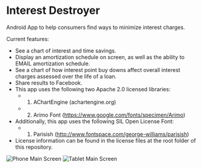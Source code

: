 # Interest Destroyer

Android App to help consumers find ways to minimize interest charges.

Current features:
- See a chart of interest and time savings.
- Display an amortization schedule on screen, as well as the ability to EMAIL amortization schedule.
- See a chart of how interest point buy downs affect overall interest charges assessed over the life of a loan.
- Share results to Facebook.
- This app uses the following two Apache 2.0 licensed libraries:
    - 1. AChartEngine (achartengine.org)
    - 2. Arimo Font (https://www.google.com/fonts/specimen/Arimo)
- Additionally, this app uses the following SIL Open License Font: 
    - 1. Parisish (http://www.fontspace.com/george-williams/parisish)
- License information can be found in the license files at the root folder of this repository.

![Phone Main Screen](phone.png) 
![Tablet Main Screen](tablet.png)
